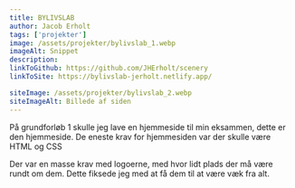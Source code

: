 ```yaml
---
title: BYLIVSLAB
author: Jacob Erholt
tags: ['projekter']
image: /assets/projekter/bylivslab_1.webp
imageAlt: Snippet
description:
linkToGithub: https://github.com/JHErholt/scenery
linkToSite: https://bylivslab-jerholt.netlify.app/

siteImage: /assets/projekter/bylivslab_2.webp
siteImageAlt: Billede af siden
---
```

<p>På grundforløb 1 skulle jeg lave en hjemmeside til min eksammen, dette er den hjemmeside. De eneste krav for hjemmesiden var der skulle være HTML og CSS</p>

<p>Der var en masse krav med logoerne, med hvor lidt plads der må være rundt om dem. Dette fiksede jeg med at få dem til at være væk fra alt.</p>

<p></p>
